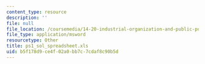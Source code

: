 ```yaml
---
content_type: resource
description: ''
file: null
file_location: /coursemedia/14-20-industrial-organization-and-public-policy-spring-2003/b5f178d9ce4f02a0bb7c7cdaf8c90b5d_ps1_sol_spreadsheet.xls
file_type: application/msword
resourcetype: Other
title: ps1_sol_spreadsheet.xls
uid: b5f178d9-ce4f-02a0-bb7c-7cdaf8c90b5d
---
```

